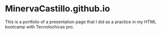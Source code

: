 # MinervaCastillo.github.io
This is a portfolio of a presentation page that I did as a practice in my HTML  bootcamp with Tecnolochicas pro.
